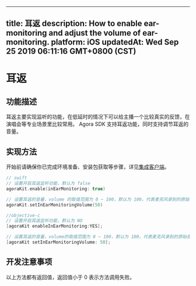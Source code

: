 
---
title: 耳返
description: How to enable ear-monitoring and adjust the volume of ear-monitoring.
platform: iOS
updatedAt: Wed Sep 25 2019 06:11:16 GMT+0800 (CST)
---
# 耳返
## 功能描述
耳返主要实现监听的功能，在低延时的情况下可以给主播一个比较真实的反馈，在演唱会等专业场景里比较常用。
Agora SDK 支持耳返功能，同时支持调节耳返的音量。

## 实现方法
开始前请确保你已完成环境准备、安装包获取等步骤，详见[集成客户端](../../cn/Interactive%20Broadcast/ios_video.md)。

```swift
// swift
// 设置开启耳返监听功能，默认为 false
agoraKit.enable(inEarMonitoring: true)

// 设置耳返的音量，volume 的取值范围为 0 ~ 100，默认为 100，代表麦克风录到的原始音量
agoraKit.setInEarMonitoringVolume(50)
```

```objective-c
//objective-c
// 设置开启耳返监听功能，默认为 NO
[agoraKit enableInEarMonitoring:YES];

// 设置耳返的音量，volume的取值范围为 0 ~ 100，默认为 100，代表麦克风录到的原始音量
[agoraKit setInEarMonitoringVolume: 50];
```

## 开发注意事项

以上方法都有返回值，返回值小于 0 表示方法调用失败。

